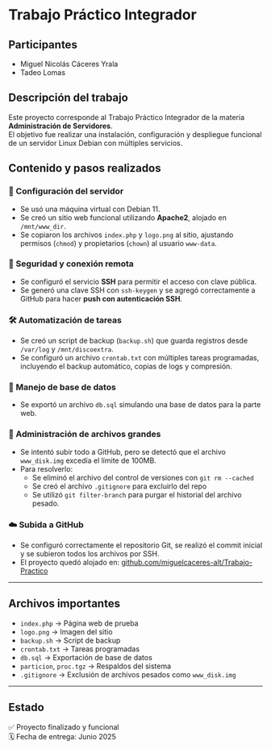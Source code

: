 # Trabajo Práctico Integrador

## Participantes

- Miguel Nicolás Cáceres Yrala  
- Tadeo Lomas

## Descripción del trabajo

Este proyecto corresponde al Trabajo Práctico Integrador de la materia **Administración de Servidores**.  
El objetivo fue realizar una instalación, configuración y despliegue funcional de un servidor Linux Debian con múltiples servicios.

## Contenido y pasos realizados

### 🔧 Configuración del servidor
- Se usó una máquina virtual con Debian 11.
- Se creó un sitio web funcional utilizando **Apache2**, alojado en `/mnt/www_dir`.
- Se copiaron los archivos `index.php` y `logo.png` al sitio, ajustando permisos (`chmod`) y propietarios (`chown`) al usuario `www-data`.

### 🔐 Seguridad y conexión remota
- Se configuró el servicio **SSH** para permitir el acceso con clave pública.
- Se generó una clave SSH con `ssh-keygen` y se agregó correctamente a GitHub para hacer **push con autenticación SSH**.

### 🛠️ Automatización de tareas
- Se creó un script de backup (`backup.sh`) que guarda registros desde `/var/log` y `/mnt/discoextra`.
- Se configuró un archivo `crontab.txt` con múltiples tareas programadas, incluyendo el backup automático, copias de logs y compresión.

### 💾 Manejo de base de datos
- Se exportó un archivo `db.sql` simulando una base de datos para la parte web.

### 📁 Administración de archivos grandes
- Se intentó subir todo a GitHub, pero se detectó que el archivo `www_disk.img` excedía el límite de 100MB.
- Para resolverlo:
  - Se eliminó el archivo del control de versiones con `git rm --cached`
  - Se creó el archivo `.gitignore` para excluirlo del repo
  - Se utilizó `git filter-branch` para purgar el historial del archivo pesado.

### ☁️ Subida a GitHub
- Se configuró correctamente el repositorio Git, se realizó el commit inicial y se subieron todos los archivos por SSH.
- El proyecto quedó alojado en: [github.com/miguelcaceres-alt/Trabajo-Practico](https://github.com/miguelcaceres-alt/Trabajo-Practico)

---

## Archivos importantes

- `index.php` → Página web de prueba
- `logo.png` → Imagen del sitio
- `backup.sh` → Script de backup
- `crontab.txt` → Tareas programadas
- `db.sql` → Exportación de base de datos
- `particion`, `proc.tgz` → Respaldos del sistema
- `.gitignore` → Exclusión de archivos pesados como `www_disk.img`

---

## Estado

✅ Proyecto finalizado y funcional  
🗓️ Fecha de entrega: Junio 2025
